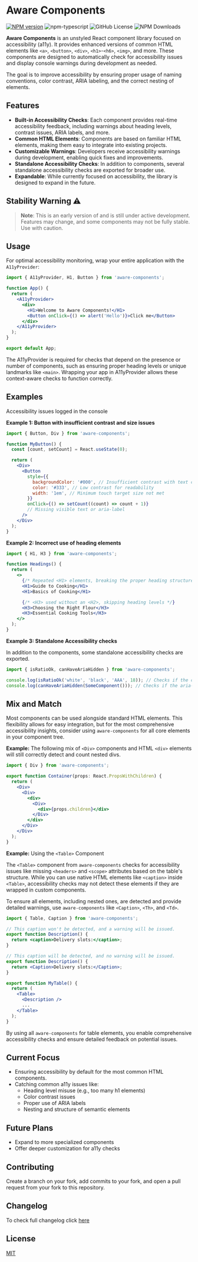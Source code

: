 # Aware Components

[![NPM version][npm-image]][npm-url] ![npm-typescript] ![GitHub License](https://img.shields.io/github/license/bpetermann/aware-components) ![NPM Downloads](https://img.shields.io/npm/dm/aware-components)

**Aware Components** is an unstyled React component library focused on accessibility (a11y). It provides enhanced versions of common HTML elements like `<a>`, `<button>`, `<div>`, `<h1>`-`<h6>`, `<img>`, and more. These components are designed to automatically check for accessibility issues and display console warnings during development as needed.

The goal is to improve accessibility by ensuring proper usage of naming conventions, color contrast, ARIA labeling, and the correct nesting of elements.

## Features

- **Built-in Accessibility Checks**: Each component provides real-time accessibility feedback, including warnings about heading levels, contrast issues, ARIA labels, and more.
- **Common HTML Elements**: Components are based on familiar HTML elements, making them easy to integrate into existing projects.
- **Customizable Warnings**: Developers receive accessibility warnings during development, enabling quick fixes and improvements.
- **Standalone Accessibility Checks**: In addition to components, several standalone accessibility checks are exported for broader use.
- **Expandable**: While currently focused on accessibility, the library is designed to expand in the future.

## Stability Warning ⚠️

> **Note**: This is an early version of and is still under active development. Features may change, and some components may not be fully stable. Use with caution.

## Usage

For optimal accessibility monitoring, wrap your entire application with the `A11yProvider`:

```jsx
import { A11yProvider, H1, Button } from 'aware-components';

function App() {
  return (
    <A11yProvider>
      <div>
        <H1>Welcome to Aware Components!</H1>
        <Button onClick={() => alert('Hello')}>Click me</Button>
      </div>
    </A11yProvider>
  );
}

export default App;
```

The A11yProvider is required for checks that depend on the presence or number of components, such as ensuring proper heading levels or unique landmarks like `<main>`. Wrapping your app in A11yProvider allows these context-aware checks to function correctly.

## Examples

Accessibility issues logged in the console

**Example 1: Button with insufficient contrast and size issues**

```jsx
import { Button, Div } from 'aware-components';

function MyButton() {
  const [count, setCount] = React.useState(0);

  return (
    <Div>
      <Button
        style={{
          backgroundColor: '#000', // Insufficient contrast with text color
          color: '#333', // Low contrast for readability
          width: '1em', // Minimum touch target size not met
        }}
        onClick={() => setCount((count) => count + 1)}
        // Missing visible text or aria-label
      />
    </Div>
  );
}
```

**Example 2: Incorrect use of heading elements**

```jsx
import { H1, H3 } from 'aware-components';

function Headings() {
  return (
    <>
      {/* Repeated <H1> elements, breaking the proper heading structure */}
      <H1>Guide to Cooking</H1>
      <H1>Basics of Cooking</H1>

      {/* <H3> used without an <H2>, skipping heading levels */}
      <H3>Choosing the Right Flour</H3>
      <H3>Essential Cooking Tools</H3>
    </>
  );
}
```

**Example 3: Standalone Accessibility checks**

In addition to the components, some standalone accessibility checks are exported.

```jsx
import { isRatioOk, canHaveAriaHidden } from 'aware-components';

console.log(isRatioOk('white', 'black', 'AAA', 18)); // Checks if the contrast ratio between text and background colors meets WCAG level AA or AAA, based on text size.
console.log(canHaveAriaHidden(SomeComponent())); // Checks if the aria-hidden attribute can be applied to the component.
```

## Mix and Match

Most components can be used alongside standard HTML elements. This flexibility allows for easy integration, but for the most comprehensive accessibility insights, consider using `aware-components` for all core elements in your component tree.

**Example:** The following mix of `<Div>` components and HTML `<div>` elements will still correctly detect and count nested divs.

```jsx
import { Div } from 'aware-components';

export function Container(props: React.PropsWithChildren) {
  return (
    <Div>
      <Div>
        <div>
          <Div>
            <div>{props.children}</div>
          </Div>
        </div>
      </Div>
    </Div>
  );
}
```

**Example:** Using the `<Table>` Component

The `<Table>` component from `aware-components` checks for accessibility issues like missing `<headers>` and `<scope>` attributes based on the table's structure. While you can use native HTML elements like `<caption>` inside `<Table>`, accessibility checks may not detect these elements if they are wrapped in custom components.

To ensure all elements, including nested ones, are detected and provide detailed warnings, use `aware-components` like `<Caption>`, `<Th>`, and `<Td>`.

```jsx
import { Table, Caption } from 'aware-components';

// This caption won't be detected, and a warning will be issued.
export function Description() {
  return <caption>Delivery slots:</caption>;
}

// This caption will be detected, and no warning will be issued.
export function Description() {
  return <Caption>Delivery slots:</Caption>;
}

export function MyTable() {
  return (
    <Table>
      <Description />
      ...
    </Table>
  );
}
```

By using all `aware-components` for table elements, you enable comprehensive accessibility checks and ensure detailed feedback on potential issues.

## Current Focus

- Ensuring accessibility by default for the most common HTML components.
- Catching common a11y issues like:
  - Heading level misuse (e.g., too many h1 elements)
  - Color contrast issues
  - Proper use of ARIA labels
  - Nesting and structure of semantic elements

## Future Plans

- Expand to more specialized components
- Offer deeper customization for a11y checks

## Contributing

Create a branch on your fork, add commits to your fork, and open a pull request from your fork to this repository.

## Changelog

To check full changelog click [here](https://github.com/bpetermann/aware-components/blob/main/CHANGELOG.md)

## License

[MIT][github-license-url]

[npm-url]: https://www.npmjs.com/package/aware-components
[npm-image]: https://img.shields.io/npm/v/aware-components
[npm-url]: https://www.npmjs.com/package/aware-components
[npm-image]: https://img.shields.io/npm/v/aware-components
[github-license]: https://img.shields.io/github/license/bpetermann/aware-components.svg
[github-license-url]: https://github.com/bpetermann/aware-components/blob/main/LICENSE
[npm-typescript]: https://img.shields.io/npm/types/aware-components
